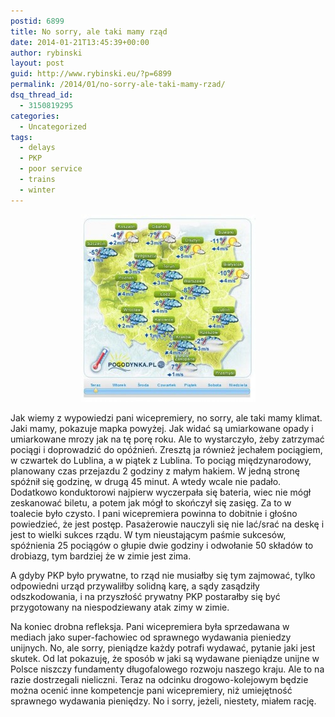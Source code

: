 ```yaml
---
postid: 6899
title: No sorry, ale taki mamy rząd
date: 2014-01-21T13:45:39+00:00
author: rybinski
layout: post
guid: http://www.rybinski.eu/?p=6899
permalink: /2014/01/no-sorry-ale-taki-mamy-rzad/
dsq_thread_id:
  - 3150819295
categories:
  - Uncategorized
tags:
  - delays
  - PKP
  - poor service
  - trains
  - winter
---
```

<p style="text-align: center;">
  <a href="/uploads/2014/01/pogodynka.jpg"><img class="size-medium wp-image-6900 aligncenter" title="pogodynka" src="/uploads/2014/01/pogodynka-279x300.jpg" alt="" width="279" height="300" /></a>
</p>

Jak wiemy z wypowiedzi pani wicepremiery, no sorry, ale taki mamy klimat. Jaki mamy, pokazuje mapka powyżej. Jak widać są umiarkowane opady i umiarkowane mrozy jak na tę porę roku. Ale to wystarczyło, żeby zatrzymać pociągi i doprowadzić do opóźnień. Zresztą ja również jechałem pociągiem, w czwartek do Lublina, a w piątek z Lublina. To pociąg międzynarodowy, planowany czas przejazdu 2 godziny z małym hakiem. W jedną stronę spóźnił się godzinę, w drugą 45 minut. A wtedy wcale nie padało. Dodatkowo konduktorowi najpierw wyczerpała się bateria, wiec nie mógł  zeskanować biletu, a potem jak mógł to skończył się zasięg. Za to w toalecie było czysto. I pani wicepremiera powinna to dobitnie i głośno powiedzieć, że jest postęp. Pasażerowie nauczyli się nie lać/srać na deskę i jest to wielki sukces rządu. W tym nieustającym paśmie sukcesów, spóźnienia 25 pociągów o głupie dwie godziny i odwołanie 50 składów to drobiazg, tym bardziej że w zimie jest zima.

A gdyby PKP było prywatne, to rząd nie musiałby się tym zajmować, tylko odpowiedni urząd przywaliłby solidną karę, a sądy zasądziły odszkodowania, i na przyszłość prywatny PKP postarałby się być przygotowany na niespodziewany atak zimy w zimie.

<!--more-->

Na koniec drobna refleksja. Pani wicepremiera była sprzedawana w mediach jako super-fachowiec od sprawnego wydawania pieniedzy unijnych. No, ale sorry, pieniądze każdy potrafi wydawać, pytanie jaki jest skutek. Od lat pokazuję, że sposób w jaki są wydawane pieniądze unijne w Polsce niszczy fundamenty długofalowego rozwoju naszego kraju. Ale to na razie dostrzegali nieliczni. Teraz na odcinku drogowo-kolejowym będzie można ocenić inne kompetencje pani wicepremiery, niż umiejętność sprawnego wydawania pieniędzy. No i sorry, jeżeli, niestety, miałem rację.
